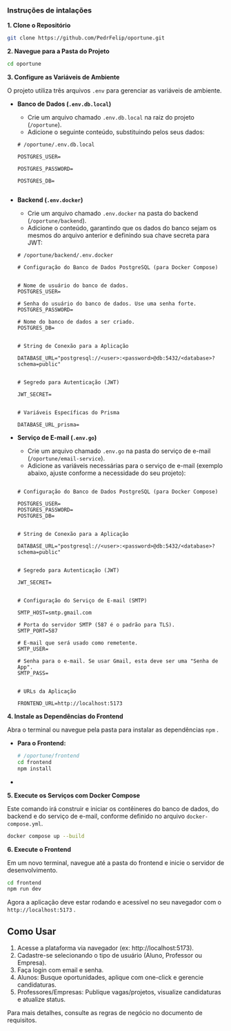 ### Instruções de intalações



**1. Clone o Repositório**

```bash
git clone https://github.com/PedrFelip/oportune.git
```

**2. Navegue para a Pasta do Projeto**

```bash
cd oportune
```

**3. Configure as Variáveis de Ambiente**

O projeto utiliza três arquivos `.env` para gerenciar as variáveis de ambiente.

*   **Banco de Dados (`.env.db.local`)**
    *   Crie um arquivo chamado `.env.db.local` na raiz do projeto (`/oportune`).
    *   Adicione o seguinte conteúdo, substituindo pelos seus dados:

    ```env
    # /oportune/.env.db.local

    POSTGRES_USER=

    POSTGRES_PASSWORD=

    POSTGRES_DB=


    ```

*   **Backend (`.env.docker`)**
    *   Crie um arquivo chamado `.env.docker` na pasta do backend (`/oportune/backend`).
    *   Adicione o conteúdo, garantindo que os dados do banco sejam os mesmos do arquivo anterior e definindo sua chave secreta para JWT:

    ```env
    # /oportune/backend/.env.docker

    # Configuração do Banco de Dados PostgreSQL (para Docker Compose)


    # Nome de usuário do banco de dados.
    POSTGRES_USER=

    # Senha do usuário do banco de dados. Use uma senha forte.
    POSTGRES_PASSWORD=

    # Nome do banco de dados a ser criado.
    POSTGRES_DB=


    # String de Conexão para a Aplicação

    DATABASE_URL="postgresql://<user>:<password>@db:5432/<database>?schema=public"


    # Segredo para Autenticação (JWT)

    JWT_SECRET=


    # Variáveis Específicas do Prisma

    DATABASE_URL_prisma=

    ```

*   **Serviço de E-mail (`.env.go`)**
    *   Crie um arquivo chamado `.env.go` na pasta do serviço de e-mail (`/oportune/email-service`).
    *   Adicione as variáveis necessárias para o serviço de e-mail (exemplo abaixo, ajuste conforme a necessidade do seu projeto):

    ```env
      
    # Configuração do Banco de Dados PostgreSQL (para Docker Compose)

    POSTGRES_USER=
    POSTGRES_PASSWORD=
    POSTGRES_DB=


    # String de Conexão para a Aplicação

    DATABASE_URL="postgresql://<user>:<password>@db:5432/<database>?schema=public"


    # Segredo para Autenticação (JWT)

    JWT_SECRET=


    # Configuração do Serviço de E-mail (SMTP)

    SMTP_HOST=smtp.gmail.com

    # Porta do servidor SMTP (587 é o padrão para TLS).
    SMTP_PORT=587

    # E-mail que será usado como remetente.
    SMTP_USER=

    # Senha para o e-mail. Se usar Gmail, esta deve ser uma "Senha de App".
    SMTP_PASS=


    # URLs da Aplicação

    FRONTEND_URL=http://localhost:5173

    ```

**4. Instale as Dependências do Frontend**

Abra o terminal ou navegue pela pasta para instalar as dependências `npm` .

*   **Para o Frontend:**
    ```bash
    # /oportune/frontend
    cd frontend
    npm install
    ```

*   

**5. Execute os Serviços com Docker Compose**

Este comando irá construir e iniciar os contêineres do banco de dados, do backend e do serviço de e-mail, conforme definido no arquivo `docker-compose.yml`.

```bash
docker compose up --build
```

**6. Execute o Frontend**

Em um novo terminal, navegue até a pasta do frontend e inicie o servidor de desenvolvimento.

```bash
cd frontend
npm run dev
```

Agora a aplicação deve estar rodando e acessível no seu navegador com o `http://localhost:5173` .


  
   

## Como Usar

1. Acesse a plataforma via navegador (ex: http://localhost:5173).
2. Cadastre-se selecionando o tipo de usuário (Aluno, Professor ou Empresa).
3. Faça login com email e senha.
4. Alunos: Busque oportunidades, aplique com one-click e gerencie candidaturas.
5. Professores/Empresas: Publique vagas/projetos, visualize candidaturas e atualize status.

Para mais detalhes, consulte as regras de negócio no documento de requisitos.
